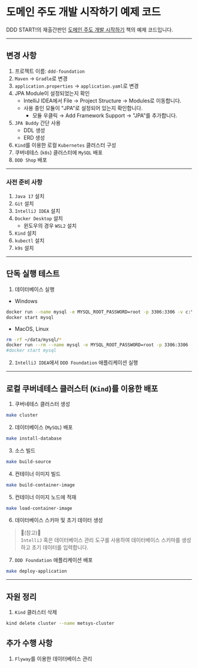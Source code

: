 # 도메인 주도 개발 시작하기 예제 코드

DDD START!의 재출간판인 [도메인 주도 개발 시작하기](https://www.hanbit.co.kr/store/books/look.php?p_code=B4309942517) 책의 예제 코드입니다.

---

## 변경 사항
1. 프로젝트 이름: `ddd-foundation`
2. `Maven` -> `Gradle`로 변경
3. `application.properties` -> `application.yaml`로 변경
4. JPA Module이 설정되었는지 확인
   * IntelliJ IDEA에서 File → Project Structure → Modules로 이동합니다.
   * 사용 중인 모듈이 "JPA"로 설정되어 있는지 확인합니다.
      * 모듈 우클릭 → Add Framework Support → "JPA"를 추가합니다.
5. `JPA Buddy` 간단 사용
   * DDL 생성
   * ERD 생성
6. `Kind`를 이용한 로컬 `Kubernetes` 클러스터 구성
7. 쿠버네테스 (`k8s`) 클러스터에 `MySQL` 배포
8. `DDD Shop` 배포

---

### 사전 준비 사항

1. `Java 17` 설치
2. `Git` 설치
3. `IntelliJ IDEA` 설치
4. `Docker Desktop` 설치
   * 윈도우의 경우 `WSL2` 설치
5. `Kind` 설치
6. `kubectl` 설치
7. `k9s` 설치

---

## 단독 실행 테스트

1. 데이터베이스 실행

* Windows

```bash
docker run --name mysql -e MYSQL_ROOT_PASSWORD=root -p 3306:3306 -v c:\work\mysqldata:/var/lib/mysql mysql:8.0.27
docker start mysql
```

* MacOS, Linux
```bash
rm -rf ~/data/mysql/*
docker run --rm --name mysql -e MYSQL_ROOT_PASSWORD=root -p 3306:3306 -v ~/data/mysql:/var/lib/mysql mysql:8.0.27
#docker start mysql
```

2. `IntelliJ IDEA`에서 `DDD Foundation` 애플리케이션 실행

---

## 로컬 쿠버네테스 클러스터 (`Kind`)를 이용한 배포

1. 쿠버네테스 클러스터 생성

```bash
make cluster
```

2. 데이터베이스 (`MySQL`) 배포

```bash
make install-database
```

3. 소스 빌드

```bash
make build-source
```

4. 컨테이너 이미지 빌드

```bash
make build-container-image
```
5. 컨테이너 이미지 노드에 적재

```bash
make load-container-image
````

6. 데이터베이스 스키마 및 초기 데이터 생성

> 📌(참고)📌<br>
> `IntelliJ` 혹은 데이터베이스 관리 도구를 사용하여 데이터베이스 스키마를 생성하고 초기 데이터를 입력합니다.

7. `DDD Foundation` 애플리케이션 배포

```bash
make deploy-application
```

---

## 자원 정리
1. `Kind` 클러스터 삭제

```bash
kind delete cluster --name metsys-cluster
```


## 추가 수행 사항
1. `Flyway`를 이용한 데이터베이스 관리
